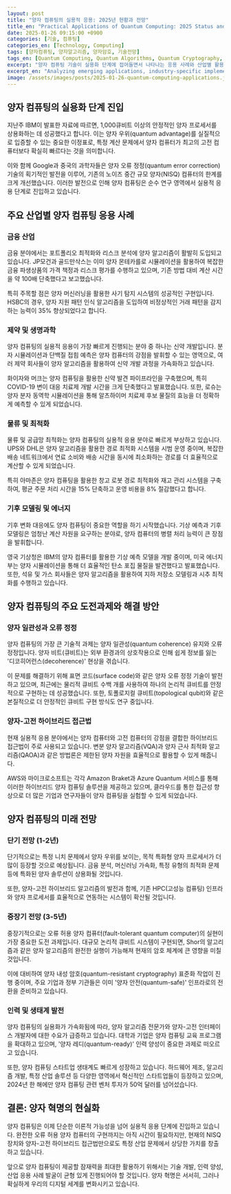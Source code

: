 ```yaml
---
layout: post
title: "양자 컴퓨팅의 실용적 응용: 2025년 현황과 전망"
title_en: "Practical Applications of Quantum Computing: 2025 Status and Outlook"
date: 2025-01-26 09:15:00 +0900
categories: [기술, 컴퓨팅]
categories_en: [Technology, Computing]
tags: [양자컴퓨팅, 양자알고리즘, 양자암호, 기술전망]
tags_en: [Quantum Computing, Quantum Algorithms, Quantum Cryptography, Technology Forecast]
excerpt: "양자 컴퓨팅 기술이 실용화 단계에 접어들면서 나타나는 응용 사례와 산업별 활용 방안, 그리고 향후 발전 방향을 분석합니다."
excerpt_en: "Analyzing emerging applications, industry-specific implementations, and future development directions as quantum computing technology enters the practical stage."
image: /assets/images/posts/2025-01-26-quantum-computing-applications.jpg
---
```


<div class="post-content-ko" markdown="1">
  
## 양자 컴퓨팅의 실용화 단계 진입

지난주 IBM이 발표한 자료에 따르면, 1,000큐비트 이상의 안정적인 양자 프로세서를 상용화하는 데 성공했다고 합니다. 이는 양자 우위(quantum advantage)를 실질적으로 입증할 수 있는 중요한 이정표로, 특정 계산 문제에서 양자 컴퓨터가 최고의 고전 컴퓨터보다 확실히 빠르다는 것을 의미합니다.

이와 함께 Google과 중국의 과학자들은 양자 오류 정정(quantum error correction) 기술의 획기적인 발전을 이루어, 기존의 노이즈 중간 규모 양자(NISQ) 컴퓨터의 한계를 크게 개선했습니다. 이러한 발전으로 인해 양자 컴퓨팅은 순수 연구 영역에서 실용적 응용 단계로 진입하고 있습니다.

## 주요 산업별 양자 컴퓨팅 응용 사례

### 금융 산업
금융 분야에서는 포트폴리오 최적화와 리스크 분석에 양자 알고리즘이 활발히 도입되고 있습니다. JP모건과 골드만삭스는 이미 양자 몬테카를로 시뮬레이션을 활용하여 복잡한 금융 파생상품의 가격 책정과 리스크 평가를 수행하고 있으며, 기존 방법 대비 계산 시간을 약 100배 단축했다고 보고했습니다.

특히 주목할 점은 양자 머신러닝을 활용한 사기 탐지 시스템의 성공적인 구현입니다. HSBC의 경우, 양자 지원 패턴 인식 알고리즘을 도입하여 비정상적인 거래 패턴을 감지하는 능력이 35% 향상되었다고 합니다.

### 제약 및 생명과학
양자 컴퓨팅의 실용적 응용이 가장 빠르게 진행되는 분야 중 하나는 신약 개발입니다. 분자 시뮬레이션과 단백질 접힘 예측은 양자 컴퓨터의 강점을 발휘할 수 있는 영역으로, 여러 제약 회사들이 양자 알고리즘을 활용하여 신약 개발 과정을 가속화하고 있습니다.

화이자와 머크는 양자 컴퓨팅을 활용한 신약 발견 파이프라인을 구축했으며, 특히 COVID-19 변이 대응 치료제 개발 시간을 크게 단축했다고 발표했습니다. 또한, 로슈는 양자 분자 동역학 시뮬레이션을 통해 알츠하이머 치료제 후보 물질의 효능을 더 정확하게 예측할 수 있게 되었습니다.

### 물류 및 최적화
물류 및 공급망 최적화는 양자 컴퓨팅의 실용적 응용 분야로 빠르게 부상하고 있습니다. UPS와 DHL은 양자 알고리즘을 활용한 경로 최적화 시스템을 시범 운영 중이며, 복잡한 배송 네트워크에서 연료 소비와 배송 시간을 동시에 최소화하는 경로를 더 효율적으로 계산할 수 있게 되었습니다.

특히 아마존은 양자 컴퓨팅을 활용한 창고 로봇 경로 최적화와 재고 관리 시스템을 구축하여, 평균 주문 처리 시간을 15% 단축하고 운영 비용을 8% 절감했다고 합니다.

### 기후 모델링 및 에너지
기후 변화 대응에도 양자 컴퓨팅이 중요한 역할을 하기 시작했습니다. 기상 예측과 기후 모델링은 엄청난 계산 자원을 요구하는 분야로, 양자 컴퓨터의 병렬 처리 능력이 큰 장점을 발휘합니다.

영국 기상청은 IBM의 양자 컴퓨터를 활용한 기상 예측 모델을 개발 중이며, 미국 에너지부는 양자 시뮬레이션을 통해 더 효율적인 탄소 포집 물질을 발견했다고 발표했습니다. 또한, 석유 및 가스 회사들은 양자 알고리즘을 활용하여 지하 저장소 모델링과 시추 최적화를 수행하고 있습니다.

## 양자 컴퓨팅의 주요 도전과제와 해결 방안

### 양자 일관성과 오류 정정
양자 컴퓨팅의 가장 큰 기술적 과제는 양자 일관성(quantum coherence) 유지와 오류 정정입니다. 양자 비트(큐비트)는 외부 환경과의 상호작용으로 인해 쉽게 정보를 잃는 '디코히어런스(decoherence)' 현상을 겪습니다.

이 문제를 해결하기 위해 표면 코드(surface code)와 같은 양자 오류 정정 기술이 발전하고 있으며, 최근에는 물리적 큐비트 수백 개를 사용하여 하나의 논리적 큐비트를 안정적으로 구현하는 데 성공했습니다. 또한, 토폴로지컬 큐비트(topological qubit)와 같은 본질적으로 더 안정적인 큐비트 구현 방식도 연구 중입니다.

### 양자-고전 하이브리드 접근법
현재 실용적 응용 분야에서는 양자 컴퓨터와 고전 컴퓨터의 강점을 결합한 하이브리드 접근법이 주로 사용되고 있습니다. 변분 양자 알고리즘(VQA)과 양자 근사 최적화 알고리즘(QAOA)과 같은 방법론은 제한된 양자 자원을 효율적으로 활용할 수 있게 해줍니다.

AWS와 마이크로소프트는 각각 Amazon Braket과 Azure Quantum 서비스를 통해 이러한 하이브리드 양자 컴퓨팅 솔루션을 제공하고 있으며, 클라우드를 통한 접근성 향상으로 더 많은 기업과 연구자들이 양자 컴퓨팅을 실험할 수 있게 되었습니다.

## 양자 컴퓨팅의 미래 전망

### 단기 전망 (1-2년)
단기적으로는 특정 니치 문제에서 양자 우위를 보이는, 목적 특화형 양자 프로세서가 더 많이 등장할 것으로 예상됩니다. 금융 분석, 머신러닝 가속화, 특정 유형의 최적화 문제 등에 특화된 양자 솔루션이 상용화될 것입니다.

또한, 양자-고전 하이브리드 알고리즘의 발전과 함께, 기존 HPC(고성능 컴퓨팅) 인프라와 양자 프로세서를 효율적으로 연동하는 시스템이 확산될 것입니다.

### 중장기 전망 (3-5년)
중장기적으로는 오류 허용 양자 컴퓨터(fault-tolerant quantum computer)의 실현이 가장 중요한 도전 과제입니다. 대규모 논리적 큐비트 시스템이 구현되면, Shor의 알고리즘과 같은 양자 알고리즘의 완전한 실행이 가능해져 현재의 암호 체계에 큰 영향을 미칠 것입니다.

이에 대비하여 양자 내성 암호(quantum-resistant cryptography) 표준화 작업이 진행 중이며, 주요 기업과 정부 기관들은 이미 '양자 안전(quantum-safe)' 인프라로의 전환을 준비하고 있습니다.

### 인력 및 생태계 발전
양자 컴퓨팅의 실용화가 가속화됨에 따라, 양자 알고리즘 전문가와 양자-고전 인터페이스 개발자에 대한 수요가 급증하고 있습니다. 대학과 기업은 양자 컴퓨팅 교육 프로그램을 확대하고 있으며, '양자 레디(quantum-ready)' 인력 양성이 중요한 과제로 떠오르고 있습니다.

또한, 양자 컴퓨팅 스타트업 생태계도 빠르게 성장하고 있습니다. 하드웨어 제조, 알고리즘 개발, 특정 산업 솔루션 등 다양한 영역에서 혁신적인 스타트업들이 등장하고 있으며, 2024년 한 해에만 양자 컴퓨팅 관련 벤처 투자가 50억 달러를 넘어섰습니다.

## 결론: 양자 혁명의 현실화

양자 컴퓨팅은 이제 단순한 이론적 가능성을 넘어 실용적 응용 단계에 진입하고 있습니다. 완전한 오류 허용 양자 컴퓨터의 구현까지는 아직 시간이 필요하지만, 현재의 NISQ 장치와 양자-고전 하이브리드 접근법만으로도 특정 산업 문제에서 상당한 가치를 창출하고 있습니다.

앞으로 양자 컴퓨팅이 제공할 잠재력을 최대한 활용하기 위해서는 기술 개발, 인력 양성, 산업 응용 사례 발굴이 균형 있게 진행되어야 할 것입니다. 양자 혁명은 서서히, 그러나 확실하게 우리의 디지털 세계를 변화시키고 있습니다.
</div>

<div class="post-content-en" markdown="1" style="display: none;">
  
## Quantum Computing Enters Practical Stage

According to an announcement by IBM last week, they have successfully commercialized a stable quantum processor with over 1,000 qubits. This represents a significant milestone that can substantially demonstrate quantum advantage, meaning that quantum computers are definitively faster than the best classical computers for certain computational problems.

Along with this, scientists at Google and in China have achieved breakthrough advancements in quantum error correction technology, greatly improving the limitations of existing Noisy Intermediate-Scale Quantum (NISQ) computers. These developments are moving quantum computing from the realm of pure research into the stage of practical applications.

## Quantum Computing Applications by Industry

### Financial Industry
The financial sector is actively adopting quantum algorithms for portfolio optimization and risk analysis. JP Morgan and Goldman Sachs are already using quantum Monte Carlo simulations for pricing complex financial derivatives and risk assessment, reporting that they have reduced calculation time by approximately 100 times compared to conventional methods.

Particularly notable is the successful implementation of fraud detection systems using quantum machine learning. HSBC reported that the introduction of quantum-assisted pattern recognition algorithms improved their ability to detect abnormal transaction patterns by 35%.

### Pharmaceuticals and Life Sciences
Drug discovery is one of the fields where practical applications of quantum computing are advancing most rapidly. Molecular simulation and protein folding prediction are areas where quantum computers can excel, and several pharmaceutical companies are using quantum algorithms to accelerate the drug development process.

Pfizer and Merck have built quantum computing-enabled drug discovery pipelines, particularly reducing the development time for treatments responding to COVID-19 variants. Additionally, Roche reported being able to more accurately predict the efficacy of candidate compounds for Alzheimer's treatment through quantum molecular dynamics simulations.

### Logistics and Optimization
Logistics and supply chain optimization are rapidly emerging as practical application areas for quantum computing. UPS and DHL are piloting route optimization systems using quantum algorithms, allowing them to more efficiently calculate routes that minimize both fuel consumption and delivery time in complex delivery networks.

Amazon, in particular, has built warehouse robot route optimization and inventory management systems using quantum computing, reporting a 15% reduction in average order processing time and an 8% reduction in operational costs.

### Climate Modeling and Energy
Quantum computing has also begun playing an important role in addressing climate change. Weather forecasting and climate modeling require enormous computational resources, areas where quantum computers' parallel processing capabilities offer significant advantages.

The UK Met Office is developing a weather prediction model using IBM's quantum computers, and the US Department of Energy announced the discovery of more efficient carbon capture materials through quantum simulation. Oil and gas companies are also using quantum algorithms for underground reservoir modeling and drilling optimization.

## Key Challenges and Solutions in Quantum Computing

### Quantum Coherence and Error Correction
The biggest technical challenge in quantum computing is maintaining quantum coherence and error correction. Quantum bits (qubits) experience "decoherence," a phenomenon where they easily lose information due to interaction with the external environment.

To address this problem, quantum error correction techniques such as surface codes are being developed, and recently, researchers have successfully implemented one logical qubit stably using hundreds of physical qubits. Additionally, inherently more stable qubit implementation methods such as topological qubits are under research.

### Quantum-Classical Hybrid Approach
In current practical applications, hybrid approaches combining the strengths of quantum and classical computers are mainly used. Methodologies such as Variational Quantum Algorithms (VQA) and Quantum Approximate Optimization Algorithms (QAOA) allow for efficient use of limited quantum resources.

AWS and Microsoft provide such hybrid quantum computing solutions through their Amazon Braket and Azure Quantum services, respectively, and improved accessibility through cloud services has enabled more companies and researchers to experiment with quantum computing.

## Future Outlook for Quantum Computing

### Short-term Outlook (1-2 Years)
In the short term, we expect to see more purpose-specific quantum processors that demonstrate quantum advantage in certain niche problems. Quantum solutions specialized for financial analysis, machine learning acceleration, and specific types of optimization problems will be commercialized.

Additionally, with the advancement of quantum-classical hybrid algorithms, systems that efficiently connect existing HPC (High-Performance Computing) infrastructure with quantum processors will become more widespread.

### Medium to Long-term Outlook (3-5 Years)
In the medium to long term, the realization of fault-tolerant quantum computers remains the most important challenge. When large-scale logical qubit systems are implemented, full execution of quantum algorithms such as Shor's algorithm will be possible, significantly impacting current cryptographic systems.

In preparation for this, standardization work on quantum-resistant cryptography is underway, and major companies and government agencies are already preparing for the transition to "quantum-safe" infrastructure.

### Workforce and Ecosystem Development
As the practical application of quantum computing accelerates, demand for quantum algorithm experts and quantum-classical interface developers is surging. Universities and companies are expanding quantum computing education programs, and training "quantum-ready" workforce has emerged as an important challenge.

The quantum computing startup ecosystem is also growing rapidly. Innovative startups are emerging in various domains including hardware manufacturing, algorithm development, and industry-specific solutions, with venture investment in quantum computing exceeding $5 billion in 2024 alone.

## Conclusion: Realizing the Quantum Revolution

Quantum computing is now moving beyond mere theoretical possibility into the stage of practical application. While it will still take time to implement fully fault-tolerant quantum computers, current NISQ devices and quantum-classical hybrid approaches are already creating significant value in specific industry problems.

To maximize the potential offered by quantum computing in the future, balanced progress in technology development, workforce training, and discovery of industry applications will be necessary. The quantum revolution is slowly but surely transforming our digital world.
</div>

<script>
document.addEventListener('DOMContentLoaded', function() {
  // 언어 변경 감지 함수
  function updatePostLanguage() {
    const lang = localStorage.getItem('lang') || 'ko';
    console.log('[포스트] 언어 변경 감지:', lang);
    
    const koContent = document.querySelector('.post-content-ko');
    const enContent = document.querySelector('.post-content-en');
    
    // 콘텐츠 표시/숨김 전환
    if (lang === 'ko') {
      if(koContent) koContent.style.display = 'block';
      if(enContent) enContent.style.display = 'none';
    } else {
      if(koContent) koContent.style.display = 'none';
      if(enContent) enContent.style.display = 'block';
    }
  }
  
  // 초기 언어 설정
  updatePostLanguage();
  
  // 언어 변경 이벤트 리스너
  document.addEventListener('languageChanged', function(e) {
    console.log('[포스트] languageChanged 이벤트 감지:', e.detail?.language);
    updatePostLanguage();
  });
});
</script> 